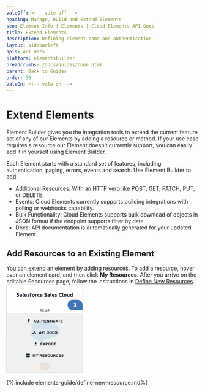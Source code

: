 ```yaml
---
valeOff: <!-- vale off -->
heading: Manage, Build and Extend Elements
seo: Element Info | Elements | Cloud Elements API Docs
title: Extend Elements
description: Defining element name and authentication
layout: sidebarleft
apis: API Docs
platform: elementsbuilder
breadcrumbs: /docs/guides/home.html
parent: Back to Guides
order: 50
ValeOn: <!-- vale on -->
---
```


# Extend Elements

Element Builder gives you the integration tools to extend the current feature set of any of our Elements by adding a resource or method. If your use case requires a resource our Element doesn’t currently support, you can easily add it in yourself using Element Builder.

Each Element starts with a standard set of features, including authentication, paging, errors, events and search. Use Element Builder to add:

* Additional Resources: With an HTTP verb like POST, GET, PATCH, PUT, or DELETE.
* Events: Cloud Elements currently supports building integrations with polling or webhooks capability.
* Bulk Functionality: Cloud Elements supports bulk download of objects in JSON format if the endpoint supports filter by date.
* Docs: API documentation is automatically generated for your updated Element.

## Add Resources to an Existing Element

You can extend an element by adding resources. To add a resource, hover over an element card, and then click **My Resources**. After you arrive on the editable Resources page, follow the instructions in [Define New Resources](#define-new-resources).
![My Resources](img/my-resources.gif)

{% include elements-guide/define-new-resource.md%}
